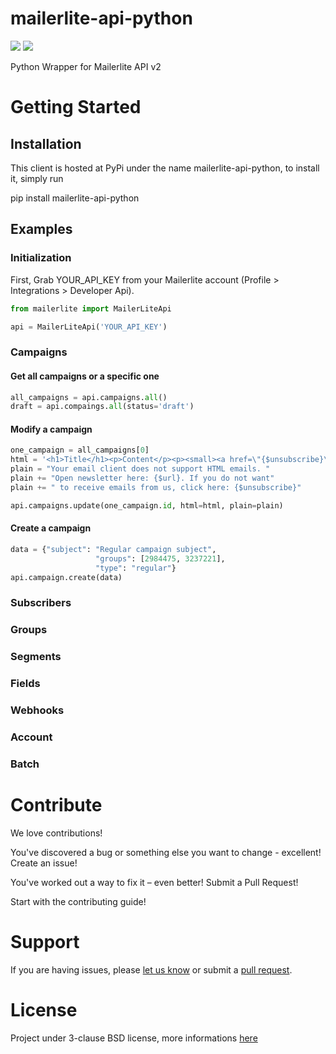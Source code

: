 # mailerlite-api-python

![](https://img.shields.io/travis/skoudoro/mailerlite-api-python.svg?target=https://travis-ci.org/skoudoro/mailerlite-api-python)
![](https://img.shields.io/pypi/v/mailerlite-api-python.svg?target=https://pypi.python.org/pypi/mailerlite-api-python)


Python Wrapper for Mailerlite API v2


# Getting Started

## Installation

This client is hosted at PyPi under the name mailerlite-api-python, to install it, simply run

pip install mailerlite-api-python

## Examples

### Initialization

First, Grab YOUR_API_KEY from your Mailerlite account (Profile > Integrations > Developer Api).

```python
from mailerlite import MailerLiteApi

api = MailerLiteApi('YOUR_API_KEY')
```

### Campaigns

#### Get all campaigns or a specific one
```python
all_campaigns = api.campaigns.all()
draft = api.compaings.all(status='draft')
```
#### Modify a campaign
```python
one_campaign = all_campaigns[0]
html = '<h1>Title</h1><p>Content</p><p><small><a href=\"{$unsubscribe}\">Unsubscribe</a></small></p>'
plain = "Your email client does not support HTML emails. "
plain += "Open newsletter here: {$url}. If you do not want"
plain += " to receive emails from us, click here: {$unsubscribe}"

api.campaigns.update(one_campaign.id, html=html, plain=plain)
```
#### Create a campaign
```python
data = {"subject": "Regular campaign subject",
                   "groups": [2984475, 3237221],
                   "type": "regular"}
api.campaign.create(data)
```

### Subscribers


### Groups

### Segments

### Fields

### Webhooks

### Account

### Batch

# Contribute

We love contributions!

You've discovered a bug or something else you want to change - excellent! Create an issue!

You've worked out a way to fix it – even better! Submit a Pull Request!

Start with the contributing guide!


# Support

If you are having issues, please [let us know](https://github.com/skoudoro/mailerlite-api-python/issues) or submit a [pull request](https://github.com/skoudoro/mailerlite-api-python/pulls).

# License

Project under 3-clause BSD license, more informations [here](https://github.com/skoudoro/mailerlite-api-python/blob/master/LICENSE)

